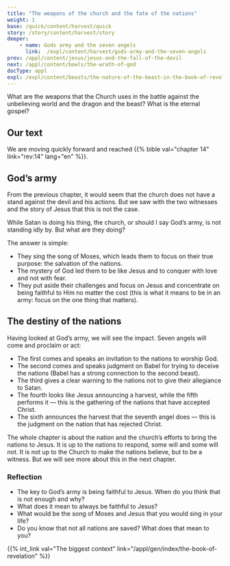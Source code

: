 ```yaml
---
title: "The weapons of the church and the fate of the nations"
weight: 1
base: /quick/content/harvest/quick
story: /story/content/harvest/story
deeper:
    - name: Gods army and the seven angels
      link:  /expl/content/harvest/gods-army-and-the-seven-angels
prev: /appl/content/jesus/jesus-and-the-fall-of-the-devil
next: /appl/content/bowls/the-wrath-of-god
docType: appl
expl: /expl/content/beasts/the-nature-of-the-beast-in-the-book-of-revelation
---
```


What are the weapons that the Church uses in the battle against the unbelieving world and the dragon and the beast? What is the eternal gospel?

## Our text

<a name="9cd8"></a>
We are moving quickly forward and reached {{% bible val="chapter 14" link="rev:14" lang="en" %}}.

## God’s army

<a name="7173"></a>
From the previous chapter, it would seem that the church does not have a stand against the devil and his actions. But we saw with the two witnesses and the story of Jesus that this is not the case.

While Satan is doing his thing, the church, or should I say God’s army, is not standing idly by. But what are they doing?

The answer is simple:

- They sing the song of Moses, which leads them to focus on their true purpose: the salvation of the nations.
- The mystery of God led them to be like Jesus and to conquer with love and not with fear.
- They put aside their challenges and focus on Jesus and concentrate on being faithful to Him no matter the cost (this is what it means to be in an army: focus on the one thing that matters).

## The destiny of the nations

<a name="8213"></a>
Having looked at God’s army, we will see the impact. Seven angels will come and proclaim or act:

- The first comes and speaks an invitation to the nations to worship God.
- The second comes and speaks judgment on Babel for trying to deceive the nations (Babel has a strong connection to the second beast).
- The third gives a clear warning to the nations not to give their allegiance to Satan.
- The fourth looks like Jesus announcing a harvest, while the fifth performs it — this is the gathering of the nations that have accepted Christ.
- The sixth announces the harvest that the seventh angel does — this is the judgment on the nation that has rejected Christ.

The whole chapter is about the nation and the church’s efforts to bring the nations to Jesus. It is up to the nations to respond, some will and some will not. It is not up to the Church to make the nations believe, but to be a witness. But we will see more about this in the next chapter.

### Reflection

<a name="a5ea"></a>
- The key to God’s army is being faithful to Jesus. When do you think that is not enough and why?
- What does it mean to always be faithful to Jesus?
- What would be the song of Moses and Jesus that you would sing in your life?
- Do you know that not all nations are saved? What does that mean to you?

{{% int_link val="The biggest context" link="/appl/gen/index/the-book-of-revelation" %}}
